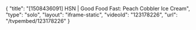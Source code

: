 {
    "title": "[1508436091] HSN | Good Food Fast: Peach Cobbler Ice Cream",
    "type": "solo",
    "layout": "iframe-static",
    "videoId": "123178226",
    "url": "\/tvpembed\/123178226"
}